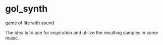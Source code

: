 # gol_synth
game of life with sound

The idea is to use for inspiration and utilize the resulting samples in some music.
